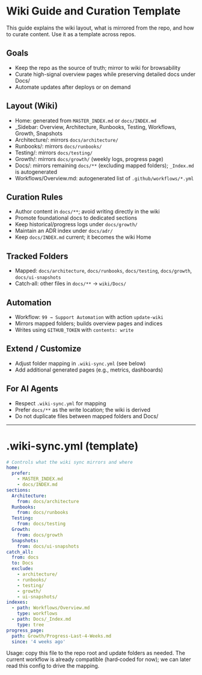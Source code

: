 # Wiki Guide and Curation Template

This guide explains the wiki layout, what is mirrored from the repo, and how to curate content. Use it as a template across repos.

## Goals

- Keep the repo as the source of truth; mirror to wiki for browsability
- Curate high-signal overview pages while preserving detailed docs under Docs/
- Automate updates after deploys or on demand

## Layout (Wiki)

- Home: generated from `MASTER_INDEX.md` or `docs/INDEX.md`
- \_Sidebar: Overview, Architecture, Runbooks, Testing, Workflows, Growth, Snapshots
- Architecture/: mirrors `docs/architecture/`
- Runbooks/: mirrors `docs/runbooks/`
- Testing/: mirrors `docs/testing/`
- Growth/: mirrors `docs/growth/` (weekly logs, progress page)
- Docs/: mirrors remaining `docs/**` (excluding mapped folders); `_Index.md` is autogenerated
- Workflows/Overview.md: autogenerated list of `.github/workflows/*.yml`

## Curation Rules

- Author content in `docs/**`; avoid writing directly in the wiki
- Promote foundational docs to dedicated sections
- Keep historical/progress logs under `docs/growth/`
- Maintain an ADR index under `docs/adr/`
- Keep `docs/INDEX.md` current; it becomes the wiki Home

## Tracked Folders

- Mapped: `docs/architecture`, `docs/runbooks`, `docs/testing`, `docs/growth`, `docs/ui-snapshots`
- Catch‑all: other files in `docs/**` → `wiki/Docs/`

## Automation

- Workflow: `99 → Support Automation` with action `update-wiki`
- Mirrors mapped folders; builds overview pages and indices
- Writes using `GITHUB_TOKEN` with `contents: write`

## Extend / Customize

- Adjust folder mapping in `.wiki-sync.yml` (see below)
- Add additional generated pages (e.g., metrics, dashboards)

## For AI Agents

- Respect `.wiki-sync.yml` for mapping
- Prefer `docs/**` as the write location; the wiki is derived
- Do not duplicate files between mapped folders and Docs/

---

# .wiki-sync.yml (template)

```yaml
# Controls what the wiki sync mirrors and where
home:
  prefer:
    - MASTER_INDEX.md
    - docs/INDEX.md
sections:
  Architecture:
    from: docs/architecture
  Runbooks:
    from: docs/runbooks
  Testing:
    from: docs/testing
  Growth:
    from: docs/growth
  Snapshots:
    from: docs/ui-snapshots
catch_all:
  from: docs
  to: Docs
  exclude:
    - architecture/
    - runbooks/
    - testing/
    - growth/
    - ui-snapshots/
indexes:
  - path: Workflows/Overview.md
    type: workflows
  - path: Docs/_Index.md
    type: tree
progress_page:
  path: Growth/Progress-Last-4-Weeks.md
  since: '4 weeks ago'
```

Usage: copy this file to the repo root and update folders as needed. The current workflow is already compatible (hard‑coded for now); we can later read this config to drive the mapping.
